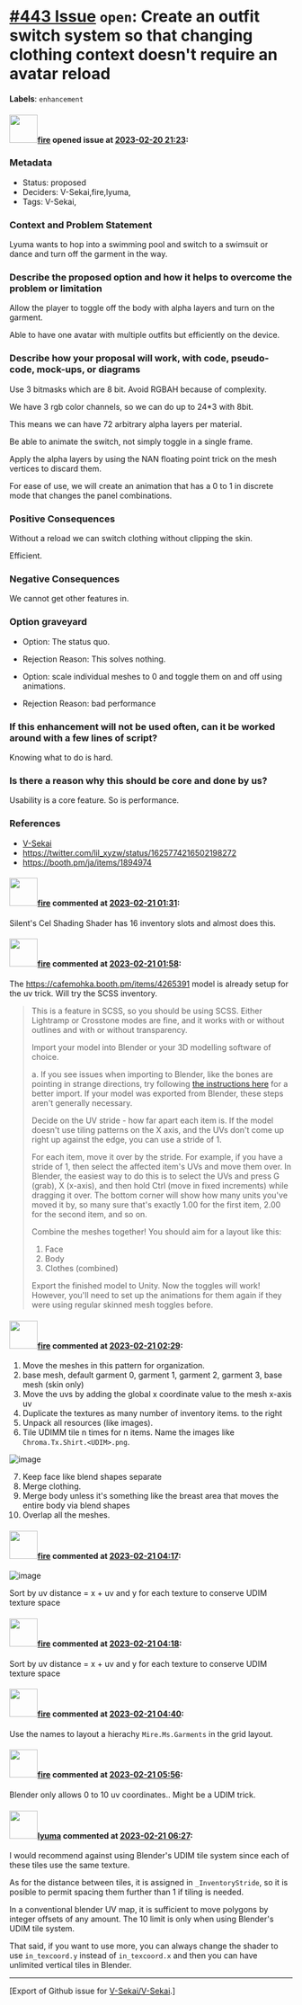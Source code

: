 # [\#443 Issue](https://github.com/V-Sekai/V-Sekai/issues/443) `open`: Create an outfit switch system so that changing clothing context doesn't require an avatar reload
**Labels**: `enhancement`


#### <img src="https://avatars.githubusercontent.com/u/32321?u=c2e06a3d2b49a467aa907e54aa259516440267cc&v=4" width="50">[fire](https://github.com/fire) opened issue at [2023-02-20 21:23](https://github.com/V-Sekai/V-Sekai/issues/443):

### Metadata

- Status: proposed <!-- draft | proposed | rejected | accepted | deprecated | superseded by -->
- Deciders: V-Sekai,fire,lyuma,
- Tags: V-Sekai,


### Context and Problem Statement

Lyuma wants to hop into a swimming pool and switch to a swimsuit or dance and turn off the garment in the way.

### Describe the proposed option and how it helps to overcome the problem or limitation

Allow the player to toggle off the body with alpha layers and turn on the garment.

Able to have one avatar with multiple outfits but efficiently on the device.

### Describe how your proposal will work, with code, pseudo-code, mock-ups, or diagrams

Use 3 bitmasks which are 8 bit. Avoid RGBAH because of complexity. 

We have 3 rgb color channels, so we can do up to 24*3 with 8bit. 

This means we can have 72 arbitrary alpha layers per material.

Be able to animate the switch, not simply toggle in a single frame.

Apply the alpha layers by using the NAN floating point trick on the mesh vertices to discard them.

For ease of use, we will create an animation that has a 0 to 1 in discrete mode that changes the panel combinations.

### Positive Consequences

Without a reload we can switch clothing without clipping the skin.

Efficient.

### Negative Consequences

We cannot get other features in.

### Option graveyard

- Option: The status quo. <!-- List the proposed options no longer open for consideration. -->
- Rejection Reason: This solves nothing. <!-- List the reasons for the rejection: (the bad traits) -->

- Option: scale individual meshes to 0 and toggle them on and off using animations.
- Rejection Reason: bad performance

### If this enhancement will not be used often, can it be worked around with a few lines of script?

Knowing what to do is hard.

### Is there a reason why this should be core and done by us?

Usability is a core feature. So is performance.

### References

- [V-Sekai](https://v-sekai.org/)
- https://twitter.com/lil_xyzw/status/1625774216502198272
- https://booth.pm/ja/items/1894974


#### <img src="https://avatars.githubusercontent.com/u/32321?u=c2e06a3d2b49a467aa907e54aa259516440267cc&v=4" width="50">[fire](https://github.com/fire) commented at [2023-02-21 01:31](https://github.com/V-Sekai/V-Sekai/issues/443#issuecomment-1437740395):

Silent's Cel Shading Shader has 16 inventory slots and almost does this.

#### <img src="https://avatars.githubusercontent.com/u/32321?u=c2e06a3d2b49a467aa907e54aa259516440267cc&v=4" width="50">[fire](https://github.com/fire) commented at [2023-02-21 01:58](https://github.com/V-Sekai/V-Sekai/issues/443#issuecomment-1437754987):

The https://cafemohka.booth.pm/items/4265391 model is already setup for the uv trick. Will try the SCSS inventory.

> This is a feature in SCSS, so you should be using SCSS. Either Lightramp or Crosstone modes are fine, and it works with or without outlines and with or without transparency.
>
> Import your model into Blender or your 3D modelling software of choice.
>
> a. If you see issues when importing to Blender, like the bones are pointing in strange directions, try following [the instructions here](https://gitlab.com/s-ilent/SCSS/-/wikis/Other/FBX-and-Blender) for a better import. If your model was exported from Blender, these steps aren't generally necessary.
>
> Decide on the UV stride - how far apart each item is. If the model doesn't use tiling patterns on the X axis, and the UVs don't come up right up against the edge, you can use a stride of 1.
> 
> For each item, move it over by the stride. For example, if you have a stride of 1, then select the affected item's UVs and move them over. In Blender, the easiest way to do this is to select the UVs and press G (grab), X (x-axis), and then hold Ctrl (move in fixed increments) while dragging it over. The bottom corner will show how many units you've moved it by, so many sure that's exactly 1.00 for the first item, 2.00 for the second item, and so on.
>
> Combine the meshes together! You should aim for a layout like this:
> 
> 1. Face
> 2. Body
> 3. Clothes (combined)
> 
> Export the finished model to Unity. Now the toggles will work! However, you'll need to set up the animations for them again if they were using regular skinned mesh toggles before.

#### <img src="https://avatars.githubusercontent.com/u/32321?u=c2e06a3d2b49a467aa907e54aa259516440267cc&v=4" width="50">[fire](https://github.com/fire) commented at [2023-02-21 02:29](https://github.com/V-Sekai/V-Sekai/issues/443#issuecomment-1437775125):

1. Move the meshes in this pattern for organization.
  2. base mesh, default garment 0, garment 1, garment 2, garment 3, base mesh (skin only)
3. Move the uvs by adding the global x coordinate value to the mesh x-axis uv
4. Duplicate the textures as many number of inventory items. to the right
5. Unpack all resources (like images).
6. Tile UDIMM tile n times for n items. Name the images like `Chroma.Tx.Shirt.<UDIM>.png`.

![image](https://user-images.githubusercontent.com/32321/220233096-f700e12f-a22d-4cb8-a529-27b29735b3f8.png)

7. Keep face like blend shapes separate
8. Merge clothing.
9. Merge body unless it's something like the breast area that moves the entire body via blend shapes
10. Overlap all the meshes.

#### <img src="https://avatars.githubusercontent.com/u/32321?u=c2e06a3d2b49a467aa907e54aa259516440267cc&v=4" width="50">[fire](https://github.com/fire) commented at [2023-02-21 04:17](https://github.com/V-Sekai/V-Sekai/issues/443#issuecomment-1437838049):

![image](https://user-images.githubusercontent.com/32321/220246404-dc4e2119-6328-4d07-8664-30e583d59c64.png)

Sort by uv distance = x + uv 
and y for each texture
to conserve UDIM texture space

#### <img src="https://avatars.githubusercontent.com/u/32321?u=c2e06a3d2b49a467aa907e54aa259516440267cc&v=4" width="50">[fire](https://github.com/fire) commented at [2023-02-21 04:18](https://github.com/V-Sekai/V-Sekai/issues/443#issuecomment-1437838534):

Sort by uv distance = x + uv
and y for each texture
to conserve UDIM texture space

#### <img src="https://avatars.githubusercontent.com/u/32321?u=c2e06a3d2b49a467aa907e54aa259516440267cc&v=4" width="50">[fire](https://github.com/fire) commented at [2023-02-21 04:40](https://github.com/V-Sekai/V-Sekai/issues/443#issuecomment-1437849612):

Use the names to layout a hierachy `Mire.Ms.Garments` in the grid layout.

#### <img src="https://avatars.githubusercontent.com/u/32321?u=c2e06a3d2b49a467aa907e54aa259516440267cc&v=4" width="50">[fire](https://github.com/fire) commented at [2023-02-21 05:56](https://github.com/V-Sekai/V-Sekai/issues/443#issuecomment-1437898822):

Blender only allows 0 to 10 uv coordinates.. Might be a UDIM trick.

#### <img src="https://avatars.githubusercontent.com/u/39946030?v=4" width="50">[lyuma](https://github.com/lyuma) commented at [2023-02-21 06:27](https://github.com/V-Sekai/V-Sekai/issues/443#issuecomment-1437922561):

I would recommend against using Blender's UDIM tile system since each of these tiles use the same texture.

As for the distance between tiles, it is assigned in `_InventoryStride`, so it is posible to permit spacing them further than 1 if tiling is needed.

In a conventional blender UV map, it is sufficient to move polygons by integer offsets of any amount. The 10 limit is only when using Blender's  UDIM tile system.

That said, if you want to use more, you can always change the shader to use `in_texcoord.y` instead of `in_texcoord.x` and then you can have unlimited vertical tiles in Blender.


-------------------------------------------------------------------------------



[Export of Github issue for [V-Sekai/V-Sekai](https://github.com/V-Sekai/V-Sekai).]
